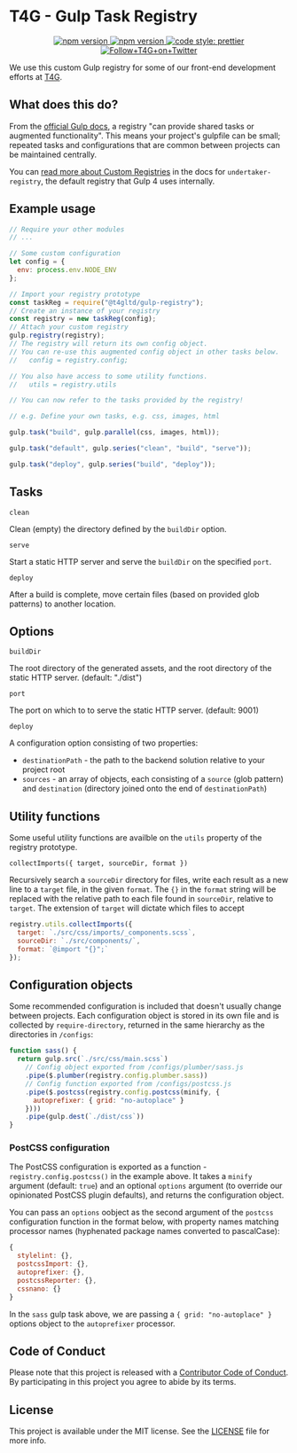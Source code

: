# T4G - Gulp Task Registry

<p align="center">
  <a href="https://www.npmjs.com/package/@t4gltd/gulp-registry">
    <img alt="npm version" src="https://img.shields.io/npm/v/@t4gltd/gulp-registry.svg?style=flat-square">
  </a>
  <a href="https://david-dm.org/t4gltd/gulp-registry">
    <img alt="npm version" src="https://img.shields.io/david/dev/t4gltd/gulp-registry.svg?style=flat-square">
  </a>
  <a href="https://github.com/prettier/prettier">
    <img alt="code style: prettier" src="https://img.shields.io/badge/code_style-prettier-ff69b4.svg?style=flat-square">
  </a>
  <a href="https://twitter.com/T4G">
    <img alt="Follow+T4G+on+Twitter" src="https://img.shields.io/twitter/follow/t4g.svg?label=follow+T4G&style=flat-square">
  </a>
</p>

We use this custom Gulp registry for some of our front-end development efforts at [T4G].

## What does this do?

From the [official Gulp docs](https://github.com/gulpjs/gulp/blob/master/docs/api/registry.md), a registry "can provide shared tasks or augmented functionality". This means your project's gulpfile can be small; repeated tasks and configurations that are common between projects can be maintained centrally.

You can [read more about Custom Registries](https://github.com/gulpjs/undertaker-registry#custom-registries) in the docs for `undertaker-registry`, the default registry that Gulp 4 uses internally.

[t4g]: https://www.t4g.com

## Example usage

```js
// Require your other modules
// ...

// Some custom configuration
let config = {
  env: process.env.NODE_ENV
};

// Import your registry prototype
const taskReg = require("@t4gltd/gulp-registry");
// Create an instance of your registry
const registry = new taskReg(config);
// Attach your custom registry
gulp.registry(registry);
// The registry will return its own config object.
// You can re-use this augmented config object in other tasks below.
//   config = registry.config;

// You also have access to some utility functions.
//   utils = registry.utils

// You can now refer to the tasks provided by the registry!

// e.g. Define your own tasks, e.g. css, images, html

gulp.task("build", gulp.parallel(css, images, html));

gulp.task("default", gulp.series("clean", "build", "serve"));

gulp.task("deploy", gulp.series("build", "deploy"));
```

## Tasks

`clean`

Clean (empty) the directory defined by the `buildDir` option.

`serve`

Start a static HTTP server and serve the `buildDir` on the specified `port`.

`deploy`

After a build is complete, move certain files (based on provided glob patterns) to another location.

## Options

`buildDir`

The root directory of the generated assets, and the root directory of the static HTTP server. (default: "./dist")

`port`

The port on which to to serve the static HTTP server. (default: 9001)

`deploy`

A configuration option consisting of two properties:

- `destinationPath` - the path to the backend solution relative to your project root
- `sources` - an array of objects, each consisting of a `source` (glob pattern) and `destination` (directory joined onto the end of `destinationPath`)

## Utility functions

Some useful utility functions are availble on the `utils` property of the registry prototype.

`collectImports({ target, sourceDir, format })`

Recursively search a `sourceDir` directory for files, write each result as a new line to a `target` file, in the given `format`. The `{}` in the `format` string will be replaced with the relative path to each file found in `sourceDir`, relative to `target`. The extension of `target` will dictate which files to accept

```js
registry.utils.collectImports({
  target: `./src/css/imports/_components.scss`,
  sourceDir: `./src/components/`,
  format: `@import "{}";`
});
```

## Configuration objects

Some recommended configuration is included that doesn't usually change between projects. Each configuration object is stored in its own file and is collected by `require-directory`, returned in the same hierarchy as the directories in `/configs`:

```js
function sass() {
  return gulp.src(`./src/css/main.scss`)
    // Config object exported from /configs/plumber/sass.js
    .pipe($.plumber(registry.config.plumber.sass))
    // Config function exported from /configs/postcss.js
    .pipe($.postcss(registry.config.postcss(minify, {
      autoprefixer: { grid: "no-autoplace" }
    })))
    .pipe(gulp.dest(`./dist/css`))
}
```

### PostCSS configuration

The PostCSS configuration is exported as a function - `registry.config.postcss()` in the example above. It takes a `minify` argument (default: `true`) and an optional `options` argument (to override our opinionated PostCSS plugin defaults), and returns the configuration object.

You can pass an `options` oobject as the second argument of the `postcss` configuration function in the format below, with property names matching processor names (hyphenated package names converted to pascalCase):

```js
{
  stylelint: {},
  postcssImport: {},
  autoprefixer: {},
  postcssReporter: {},
  cssnano: {}
}
```

In the `sass` gulp task above, we are passing a `{ grid: "no-autoplace" }` options object to the `autoprefixer` processor.

## Code of Conduct

Please note that this project is released with a [Contributor Code of Conduct][cc]. By participating in this project you agree to abide by its terms.

[cc]: https://github.com/T4GLTD/gulp-registry/blob/master/CODE_OF_CONDUCT.md

## License

This project is available under the MIT license. See the [LICENSE] file for more info.

[license]: https://github.com/T4GLTD/gulp-registry/blob/master/LICENSE.md
